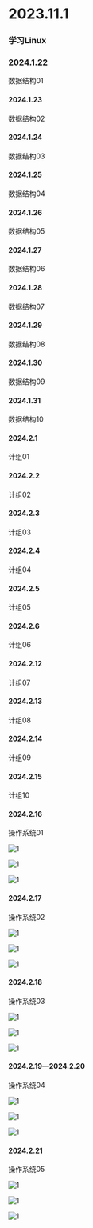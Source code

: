 # 2023.11.1

### 学习Linux

### 2024.1.22

数据结构01

#### 2024.1.23

数据结构02

#### 2024.1.24

数据结构03

#### 2024.1.25

数据结构04

#### 2024.1.26

数据结构05

#### 2024.1.27

数据结构06

#### 2024.1.28

数据结构07

#### 2024.1.29

数据结构08

#### 2024.1.30

数据结构09

#### 2024.1.31

数据结构10

#### 2024.2.1

计组01

#### 2024.2.2

计组02

#### 2024.2.3

计组03

#### 2024.2.4

计组04

#### 2024.2.5

计组05

#### 2024.2.6

计组06

#### 2024.2.12

计组07

#### 2024.2.13

计组08

#### 2024.2.14

计组09

#### 2024.2.15

计组10

#### 2024.2.16

操作系统01

![1](./071.jpg)

![1](./072.jpg)

![1](./073.jpg)

#### 2024.2.17

操作系统02

![1](./074.jpg)

![1](./075.jpg)

![1](./076.jpg)

#### 2024.2.18

操作系统03

![1](./077.jpg)

![1](./078.jpg)

![1](./079.jpg)

#### 2024.2.19—2024.2.20

操作系统04

![1](./080.jpg)

![1](./081.jpg)

![1](./082.jpg)

#### 2024.2.21

操作系统05

![1](./083.jpg)

![1](./085.jpg)

![1](./086.jpg)

